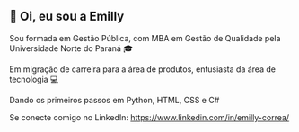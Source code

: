 ## 👋 **Oi, eu sou a Emilly**

Sou formada em Gestão Pública, com MBA em Gestão de Qualidade pela Universidade Norte do Paraná 🎓

Em migração de carreira para a área de produtos, entusiasta da área de tecnologia 💻

Dando os primeiros passos em Python, HTML, CSS e C#

Se conecte comigo no LinkedIn: https://www.linkedin.com/in/emilly-correa/
